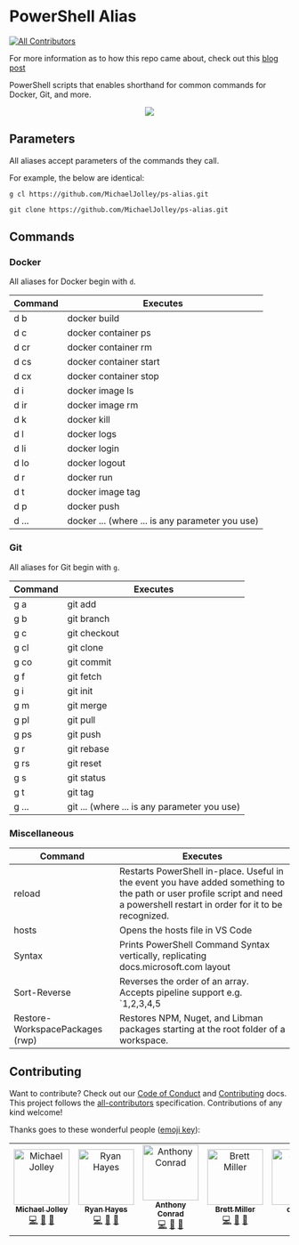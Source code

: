 # PowerShell Alias
[![All Contributors](https://img.shields.io/badge/all_contributors-7-orange.svg?style=flat-square)](#contributing)

For more information as to how this repo came about, check out this [blog post](https://michaeljolley.com/posts/setup-command-aliases-in-powershell-to-make-life-easier/)

PowerShell scripts that enables shorthand for common commands for Docker, Git, and more.

<p align="center">
    <img src="https://user-images.githubusercontent.com/1228996/57589863-f307f680-74ec-11e9-91fd-a9bd07bcbb7c.png"/>
</p>

## Parameters

All aliases accept parameters of the commands they call.  

For example, the below are identical:

```
g cl https://github.com/MichaelJolley/ps-alias.git

git clone https://github.com/MichaelJolley/ps-alias.git
```

## Commands

### Docker

All aliases for Docker begin with `d`.

| Command   | Executes
| ---       | ---
| d b       | docker build
| d c       | docker container ps
| d cr      | docker container rm
| d cs      | docker container start
| d cx      | docker container stop
| d i       | docker image ls
| d ir      | docker image rm
| d k       | docker kill
| d l       | docker logs
| d li      | docker login
| d lo      | docker logout
| d r       | docker run
| d t       | docker image tag
| d p       | docker push
| d ...     | docker ... (where ... is any parameter you use)


### Git

All aliases for Git begin with `g`.

| Command   | Executes
| ---       | ---
| g a       | git add
| g b       | git branch
| g c       | git checkout
| g cl      | git clone
| g co      | git commit
| g f       | git fetch
| g i       | git init
| g m       | git merge
| g pl      | git pull
| g ps      | git push
| g r       | git rebase
| g rs      | git reset
| g s       | git status
| g t       | git tag
| g ...     | git ... (where ... is any parameter you use)

### Miscellaneous

| Command  | Executes
| ---      | ---
| reload   | Restarts PowerShell in-place. Useful in the event you have added something to the path or user profile script and need a powershell restart in order for it to be recognized.
| hosts    | Opens the hosts file in VS Code
| Syntax   | Prints PowerShell Command Syntax vertically, replicating docs.microsoft.com layout
| Sort-Reverse   | Reverses the order of an array. Accepts pipeline support e.g. `1,2,3,4,5 | Sort-Reverse`
| Restore-WorkspacePackages (rwp) | Restores NPM, Nuget, and Libman packages starting at the root folder of a workspace.


## Contributing

Want to contribute? Check out our [Code of Conduct](CODE_OF_CONDUCT.md) and [Contributing](CONTRIBUTING.md) docs. This project follows the [all-contributors](https://github.com/all-contributors/all-contributors) specification.  Contributions of any kind welcome!

Thanks goes to these wonderful people ([emoji key](https://allcontributors.org/docs/en/emoji-key)):

<!-- ALL-CONTRIBUTORS-LIST:START - Do not remove or modify this section -->
<!-- prettier-ignore -->
<table><tr><td align="center"><a href="https://michaeljolley.com/"><img src="https://avatars2.githubusercontent.com/u/1228996?v=4" width="100px;" alt="Michael Jolley"/><br /><sub><b>Michael Jolley</b></sub></a><br /><a href="https://github.com/MichaelJolley/ps-alias/commits?author=MichaelJolley" title="Code">💻</a> <a href="#ideas-MichaelJolley" title="Ideas, Planning, & Feedback">🤔</a> <a href="https://github.com/MichaelJolley/ps-alias/commits?author=MichaelJolley" title="Documentation">📖</a></td><td align="center"><a href="http://ryanhayes.net"><img src="https://avatars3.githubusercontent.com/u/438357?v=4" width="100px;" alt="Ryan Hayes"/><br /><sub><b>Ryan Hayes</b></sub></a><br /><a href="https://github.com/MichaelJolley/ps-alias/commits?author=RyannosaurusRex" title="Code">💻</a> <a href="#ideas-RyannosaurusRex" title="Ideas, Planning, & Feedback">🤔</a> <a href="https://github.com/MichaelJolley/ps-alias/commits?author=RyannosaurusRex" title="Documentation">📖</a></td><td align="center"><a href="https://github.com/parithon"><img src="https://avatars3.githubusercontent.com/u/8602418?v=4" width="100px;" alt="Anthony Conrad"/><br /><sub><b>Anthony Conrad</b></sub></a><br /><a href="https://github.com/MichaelJolley/ps-alias/commits?author=parithon" title="Code">💻</a> <a href="#ideas-parithon" title="Ideas, Planning, & Feedback">🤔</a> <a href="https://github.com/MichaelJolley/ps-alias/commits?author=parithon" title="Documentation">📖</a></td><td align="center"><a href="https://millerb.co.uk"><img src="https://avatars0.githubusercontent.com/u/24279339?v=4" width="100px;" alt="Brett Miller"/><br /><sub><b>Brett Miller</b></sub></a><br /><a href="https://github.com/MichaelJolley/ps-alias/commits?author=brettmillerb" title="Code">💻</a> <a href="#ideas-brettmillerb" title="Ideas, Planning, & Feedback">🤔</a> <a href="https://github.com/MichaelJolley/ps-alias/commits?author=brettmillerb" title="Documentation">📖</a></td><td align="center"><a href="https://github.com/corbob"><img src="https://avatars2.githubusercontent.com/u/30301021?v=4" width="100px;" alt="corbob"/><br /><sub><b>corbob</b></sub></a><br /><a href="#ideas-corbob" title="Ideas, Planning, & Feedback">🤔</a> <a href="https://github.com/MichaelJolley/ps-alias/commits?author=corbob" title="Code">💻</a></td><td align="center"><a href="https://c-j.tech"><img src="https://avatars0.githubusercontent.com/u/3969086?v=4" width="100px;" alt="Chris Jones"/><br /><sub><b>Chris Jones</b></sub></a><br /><a href="https://github.com/MichaelJolley/ps-alias/commits?author=cmjchrisjones" title="Documentation">📖</a></td><td align="center"><a href="https://www.ramblinggeek.co.uk"><img src="https://avatars3.githubusercontent.com/u/7108949?v=4" width="100px;" alt="Wayne Taylor"/><br /><sub><b>Wayne Taylor</b></sub></a><br /><a href="https://github.com/MichaelJolley/ps-alias/commits?author=RamblingGeekUK" title="Code">💻</a> <a href="https://github.com/MichaelJolley/ps-alias/commits?author=RamblingGeekUK" title="Documentation">📖</a></td></tr></table>

<!-- ALL-CONTRIBUTORS-LIST:END -->

